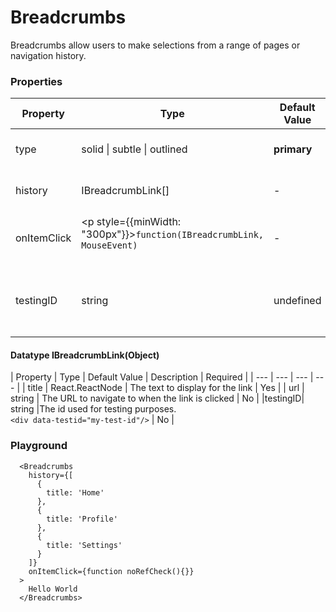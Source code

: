 # Breadcrumbs

Breadcrumbs allow users to make selections from a range of pages or navigation history.

### Properties

| Property | Type | Default Value | Description | Required |
|---|---|---|---|---|
|type|solid \| subtle \| outlined|**primary**|The type of the breadcrumb.|No|
|history|IBreadcrumbLink[]|-|The history of the breadcrumb.|Yes|
|onItemClick|<p style={{minWidth: "300px"}}>``function(IBreadcrumbLink, MouseEvent)``</p>|-|The function to call when an item is clicked.|No|
|testingID| string | undefined | The id used for testing purposes.<br/>`<div data-testid="my-test-id"/>` |No|

#### Datatype IBreadcrumbLink(Object)
| Property | Type | Default Value | Description | Required |
| --- | --- | --- | --- |
| title | React.ReactNode | The text to display for the link | Yes |
| url | string | The URL to navigate to when the link is clicked | No |
|testingID| string |The id used for testing purposes.<br/>`<div data-testid="my-test-id"/>` | No |

### Playground

```tsx
  <Breadcrumbs
    history={[
      {
        title: 'Home'
      },
      {
        title: 'Profile'
      },
      {
        title: 'Settings'
      }
    ]}
    onItemClick={function noRefCheck(){}}
  >
    Hello World
  </Breadcrumbs>
```